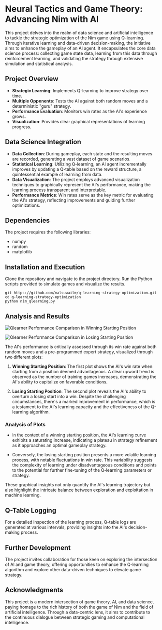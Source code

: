 # Neural Tactics and Game Theory: Advancing Nim with AI

This project delves into the realm of data science and artificial intelligence to tackle the strategic optimization of the Nim game using Q-learning. Through iterative learning and data-driven decision-making, the initiative aims to enhance the gameplay of an AI agent. It encapsulates the core data science process: collecting game state data, learning from this data through reinforcement learning, and validating the strategy through extensive simulation and statistical analysis.

## Project Overview

- **Strategic Learning**: Implements Q-learning to improve strategy over time.
- **Multiple Opponents**: Tests the AI against both random moves and a deterministic "guru" strategy.
- **Performance Evaluation**: Monitors win rates as the AI's experience grows.
- **Visualization**: Provides clear graphical representations of learning progress.

## Data Science Integration

- **Data Collection**: During gameplay, each state and the resulting moves are recorded, generating a vast dataset of game scenarios.
- **Statistical Learning**: Utilizing Q-learning, an AI agent incrementally improves by updating a Q-table based on the reward structure, a quintessential example of learning from data.
- **Data Visualization**: The project employs advanced visualization techniques to graphically represent the AI's performance, making the learning process transparent and interpretable.
- **Performance Metrics**: Win rates serve as the key metric for evaluating the AI's strategy, reflecting improvements and guiding further optimizations.

## Dependencies

The project requires the following libraries:

- numpy
- random
- matplotlib

## Installation and Execution

Clone the repository and navigate to the project directory. Run the Python scripts provided to simulate games and visualize the results.

```
git https://github.com/malsuwailm/q-learning-strategy-optimization.git
cd q-learning-strategy-optimization
python nim_qlearning.py
```

## Analysis and Results

![Qlearner Performance Comparison in Winning Starting Position](https://github.com/malsuwailm/q-learning-strategy-optimization/blob/main/plots/winning.png)

![Qlearner Performance Comparison in Losing Starting Position](https://github.com/malsuwailm/q-learning-strategy-optimization/blob/main/plots/losing.png)

The AI's performance is critically assessed through its win rate against both random moves and a pre-programmed expert strategy, visualized through two different plots:

1. **Winning Starting Position**: The first plot shows the AI's win rate when starting from a position deemed advantageous. A clear upward trend is observed as the number of training games increases, demonstrating the AI's ability to capitalize on favorable conditions.

2. **Losing Starting Position**: The second plot reveals the AI's ability to overturn a losing start into a win. Despite the challenging circumstances, there's a marked improvement in performance, which is a testament to the AI's learning capacity and the effectiveness of the Q-learning algorithm.

### Analysis of Plots

- In the context of a winning starting position, the AI's learning curve exhibits a saturating increase, indicating a plateau in strategy refinement as it approaches an optimal gameplay strategy.

- Conversely, the losing starting position presents a more volatile learning process, with notable fluctuations in win rate. This variability suggests the complexity of learning under disadvantageous conditions and points to the potential for further fine-tuning of the Q-learning parameters or strategy.

These graphical insights not only quantify the AI's learning trajectory but also highlight the intricate balance between exploration and exploitation in machine learning.


## Q-Table Logging

For a detailed inspection of the learning process, Q-table logs are generated at various intervals, providing insights into the AI's decision-making process.

## Further Development

The project invites collaboration for those keen on exploring the intersection of AI and game theory, offering opportunities to enhance the Q-learning algorithm and explore other data-driven techniques to elevate game strategy.

## Acknowledgments

This project is a modern intersection of game theory, AI, and data science, paying homage to the rich history of both the game of Nim and the field of artificial intelligence. Through a data-centric lens, it aims to contribute to the continuous dialogue between strategic gaming and computational intelligence.
